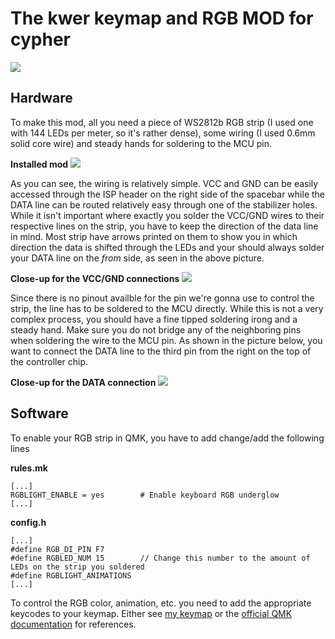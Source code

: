 # The kwer keymap and RGB MOD for cypher

![](https://i.imgur.com/b7snIju.jpg)

## Hardware
To make this mod, all you need a piece of WS2812b RGB strip (I used one with 144 LEDs per meter, so it's rather dense), some wiring (I used 0.6mm solid core wire) and steady hands for soldering to the MCU pin.

**Installed mod**
![](https://i.imgur.com/IKcFd0k.jpg)

As you can see, the wiring is relatively simple. VCC and GND can be easily accessed through the ISP header on the right side of the spacebar while the DATA line can be routed relatively easy through one of the stabilizer holes. While it isn't important where exactly you solder the VCC/GND wires to their respective lines on the strip, you have to keep the direction of the data line in mind. Most strip have arrows printed on them to show you in which direction the data is shifted through the LEDs and your should always solder your DATA line on the _from_ side, as seen in the above picture.

**Close-up for the VCC/GND connections**
![](https://i.imgur.com/K0OibwW.jpg)

Since there is no pinout availble for the pin we're gonna use to control the strip, the line has to be soldered to the MCU directly. While this is not a very complex process, you should have a fine tipped soldering irong and a steady hand. Make sure you do not bridge any of the neighboring pins when soldering the wire to the MCU pin. As shown in the picture below, you want to connect the DATA line to the third pin from the right on the top of the controller chip.

**Close-up for the DATA connection**
![](https://i.imgur.com/zkD3RjF.jpg)

## Software
To enable your RGB strip in QMK, you have to add change/add the following lines

**rules.&#8203;mk**
```
[...]
RGBLIGHT_ENABLE = yes        # Enable keyboard RGB underglow
[...]
```

**config.h**
```
[...]
#define RGB_DI_PIN F7
#define RGBLED_NUM 15        // Change this number to the amount of LEDs on the strip you soldered
#define RGBLIGHT_ANIMATIONS
[...]
```
To control the RGB color, animation, etc. you need to add the appropriate keycodes to your keymap. Either see [my keymap](./keymap.c) or the [official QMK documentation](https://docs.qmk.fm/#/feature_rgblight?id=keycodes) for references.
